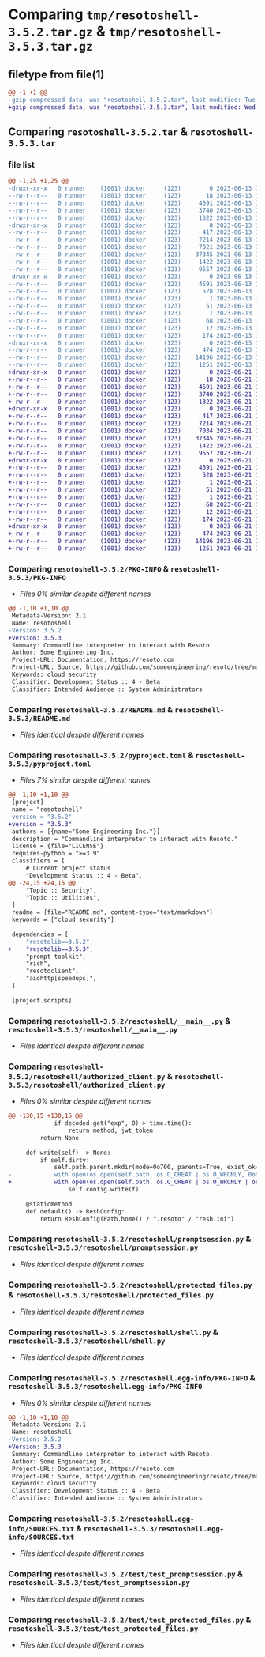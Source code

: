 # Comparing `tmp/resotoshell-3.5.2.tar.gz` & `tmp/resotoshell-3.5.3.tar.gz`

## filetype from file(1)

```diff
@@ -1 +1 @@
-gzip compressed data, was "resotoshell-3.5.2.tar", last modified: Tue Jun 13 13:07:41 2023, max compression
+gzip compressed data, was "resotoshell-3.5.3.tar", last modified: Wed Jun 21 14:21:48 2023, max compression
```

## Comparing `resotoshell-3.5.2.tar` & `resotoshell-3.5.3.tar`

### file list

```diff
@@ -1,25 +1,25 @@
-drwxr-xr-x   0 runner    (1001) docker     (123)        0 2023-06-13 13:07:41.479379 resotoshell-3.5.2/
--rw-r--r--   0 runner    (1001) docker     (123)       18 2023-06-13 13:03:10.000000 resotoshell-3.5.2/MANIFEST.in
--rw-r--r--   0 runner    (1001) docker     (123)     4591 2023-06-13 13:07:41.479379 resotoshell-3.5.2/PKG-INFO
--rw-r--r--   0 runner    (1001) docker     (123)     3740 2023-06-13 13:03:10.000000 resotoshell-3.5.2/README.md
--rw-r--r--   0 runner    (1001) docker     (123)     1322 2023-06-13 13:03:10.000000 resotoshell-3.5.2/pyproject.toml
-drwxr-xr-x   0 runner    (1001) docker     (123)        0 2023-06-13 13:07:41.479379 resotoshell-3.5.2/resotoshell/
--rw-r--r--   0 runner    (1001) docker     (123)      417 2023-06-13 13:03:10.000000 resotoshell-3.5.2/resotoshell/__init__.py
--rw-r--r--   0 runner    (1001) docker     (123)     7214 2023-06-13 13:03:10.000000 resotoshell-3.5.2/resotoshell/__main__.py
--rw-r--r--   0 runner    (1001) docker     (123)     7021 2023-06-13 13:03:10.000000 resotoshell-3.5.2/resotoshell/authorized_client.py
--rw-r--r--   0 runner    (1001) docker     (123)    37345 2023-06-13 13:03:10.000000 resotoshell-3.5.2/resotoshell/promptsession.py
--rw-r--r--   0 runner    (1001) docker     (123)     1422 2023-06-13 13:03:10.000000 resotoshell-3.5.2/resotoshell/protected_files.py
--rw-r--r--   0 runner    (1001) docker     (123)     9557 2023-06-13 13:03:10.000000 resotoshell-3.5.2/resotoshell/shell.py
-drwxr-xr-x   0 runner    (1001) docker     (123)        0 2023-06-13 13:07:41.479379 resotoshell-3.5.2/resotoshell.egg-info/
--rw-r--r--   0 runner    (1001) docker     (123)     4591 2023-06-13 13:07:41.000000 resotoshell-3.5.2/resotoshell.egg-info/PKG-INFO
--rw-r--r--   0 runner    (1001) docker     (123)      528 2023-06-13 13:07:41.000000 resotoshell-3.5.2/resotoshell.egg-info/SOURCES.txt
--rw-r--r--   0 runner    (1001) docker     (123)        1 2023-06-13 13:07:41.000000 resotoshell-3.5.2/resotoshell.egg-info/dependency_links.txt
--rw-r--r--   0 runner    (1001) docker     (123)       51 2023-06-13 13:07:41.000000 resotoshell-3.5.2/resotoshell.egg-info/entry_points.txt
--rw-r--r--   0 runner    (1001) docker     (123)        1 2023-06-13 13:04:33.000000 resotoshell-3.5.2/resotoshell.egg-info/not-zip-safe
--rw-r--r--   0 runner    (1001) docker     (123)       68 2023-06-13 13:07:41.000000 resotoshell-3.5.2/resotoshell.egg-info/requires.txt
--rw-r--r--   0 runner    (1001) docker     (123)       12 2023-06-13 13:07:41.000000 resotoshell-3.5.2/resotoshell.egg-info/top_level.txt
--rw-r--r--   0 runner    (1001) docker     (123)      174 2023-06-13 13:07:41.479379 resotoshell-3.5.2/setup.cfg
-drwxr-xr-x   0 runner    (1001) docker     (123)        0 2023-06-13 13:07:41.479379 resotoshell-3.5.2/test/
--rw-r--r--   0 runner    (1001) docker     (123)      474 2023-06-13 13:03:10.000000 resotoshell-3.5.2/test/test_auth.py
--rw-r--r--   0 runner    (1001) docker     (123)    14196 2023-06-13 13:03:10.000000 resotoshell-3.5.2/test/test_promptsession.py
--rw-r--r--   0 runner    (1001) docker     (123)     1251 2023-06-13 13:03:10.000000 resotoshell-3.5.2/test/test_protected_files.py
+drwxr-xr-x   0 runner    (1001) docker     (123)        0 2023-06-21 14:21:48.309282 resotoshell-3.5.3/
+-rw-r--r--   0 runner    (1001) docker     (123)       18 2023-06-21 14:17:48.000000 resotoshell-3.5.3/MANIFEST.in
+-rw-r--r--   0 runner    (1001) docker     (123)     4591 2023-06-21 14:21:48.309282 resotoshell-3.5.3/PKG-INFO
+-rw-r--r--   0 runner    (1001) docker     (123)     3740 2023-06-21 14:17:48.000000 resotoshell-3.5.3/README.md
+-rw-r--r--   0 runner    (1001) docker     (123)     1322 2023-06-21 14:17:48.000000 resotoshell-3.5.3/pyproject.toml
+drwxr-xr-x   0 runner    (1001) docker     (123)        0 2023-06-21 14:21:48.305282 resotoshell-3.5.3/resotoshell/
+-rw-r--r--   0 runner    (1001) docker     (123)      417 2023-06-21 14:17:48.000000 resotoshell-3.5.3/resotoshell/__init__.py
+-rw-r--r--   0 runner    (1001) docker     (123)     7214 2023-06-21 14:17:48.000000 resotoshell-3.5.3/resotoshell/__main__.py
+-rw-r--r--   0 runner    (1001) docker     (123)     7034 2023-06-21 14:17:48.000000 resotoshell-3.5.3/resotoshell/authorized_client.py
+-rw-r--r--   0 runner    (1001) docker     (123)    37345 2023-06-21 14:17:48.000000 resotoshell-3.5.3/resotoshell/promptsession.py
+-rw-r--r--   0 runner    (1001) docker     (123)     1422 2023-06-21 14:17:48.000000 resotoshell-3.5.3/resotoshell/protected_files.py
+-rw-r--r--   0 runner    (1001) docker     (123)     9557 2023-06-21 14:17:48.000000 resotoshell-3.5.3/resotoshell/shell.py
+drwxr-xr-x   0 runner    (1001) docker     (123)        0 2023-06-21 14:21:48.309282 resotoshell-3.5.3/resotoshell.egg-info/
+-rw-r--r--   0 runner    (1001) docker     (123)     4591 2023-06-21 14:21:48.000000 resotoshell-3.5.3/resotoshell.egg-info/PKG-INFO
+-rw-r--r--   0 runner    (1001) docker     (123)      528 2023-06-21 14:21:48.000000 resotoshell-3.5.3/resotoshell.egg-info/SOURCES.txt
+-rw-r--r--   0 runner    (1001) docker     (123)        1 2023-06-21 14:21:48.000000 resotoshell-3.5.3/resotoshell.egg-info/dependency_links.txt
+-rw-r--r--   0 runner    (1001) docker     (123)       51 2023-06-21 14:21:48.000000 resotoshell-3.5.3/resotoshell.egg-info/entry_points.txt
+-rw-r--r--   0 runner    (1001) docker     (123)        1 2023-06-21 14:19:00.000000 resotoshell-3.5.3/resotoshell.egg-info/not-zip-safe
+-rw-r--r--   0 runner    (1001) docker     (123)       68 2023-06-21 14:21:48.000000 resotoshell-3.5.3/resotoshell.egg-info/requires.txt
+-rw-r--r--   0 runner    (1001) docker     (123)       12 2023-06-21 14:21:48.000000 resotoshell-3.5.3/resotoshell.egg-info/top_level.txt
+-rw-r--r--   0 runner    (1001) docker     (123)      174 2023-06-21 14:21:48.309282 resotoshell-3.5.3/setup.cfg
+drwxr-xr-x   0 runner    (1001) docker     (123)        0 2023-06-21 14:21:48.309282 resotoshell-3.5.3/test/
+-rw-r--r--   0 runner    (1001) docker     (123)      474 2023-06-21 14:17:48.000000 resotoshell-3.5.3/test/test_auth.py
+-rw-r--r--   0 runner    (1001) docker     (123)    14196 2023-06-21 14:17:48.000000 resotoshell-3.5.3/test/test_promptsession.py
+-rw-r--r--   0 runner    (1001) docker     (123)     1251 2023-06-21 14:17:48.000000 resotoshell-3.5.3/test/test_protected_files.py
```

### Comparing `resotoshell-3.5.2/PKG-INFO` & `resotoshell-3.5.3/PKG-INFO`

 * *Files 0% similar despite different names*

```diff
@@ -1,10 +1,10 @@
 Metadata-Version: 2.1
 Name: resotoshell
-Version: 3.5.2
+Version: 3.5.3
 Summary: Commandline interpreter to interact with Resoto.
 Author: Some Engineering Inc.
 Project-URL: Documentation, https://resoto.com
 Project-URL: Source, https://github.com/someengineering/resoto/tree/main/resotoshell
 Keywords: cloud security
 Classifier: Development Status :: 4 - Beta
 Classifier: Intended Audience :: System Administrators
```

### Comparing `resotoshell-3.5.2/README.md` & `resotoshell-3.5.3/README.md`

 * *Files identical despite different names*

### Comparing `resotoshell-3.5.2/pyproject.toml` & `resotoshell-3.5.3/pyproject.toml`

 * *Files 7% similar despite different names*

```diff
@@ -1,10 +1,10 @@
 [project]
 name = "resotoshell"
-version = "3.5.2"
+version = "3.5.3"
 authors = [{name="Some Engineering Inc."}]
 description = "Commandline interpreter to interact with Resoto."
 license = {file="LICENSE"}
 requires-python = ">=3.9"
 classifiers = [
     # Current project status
     "Development Status :: 4 - Beta",
@@ -24,15 +24,15 @@
     "Topic :: Security",
     "Topic :: Utilities",
 ]
 readme = {file="README.md", content-type="text/markdown"}
 keywords = ["cloud security"]
 
 dependencies = [
-    "resotolib==3.5.2",
+    "resotolib==3.5.3",
     "prompt-toolkit",
     "rich",
     "resotoclient",
     "aiohttp[speedups]",
 ]
 
 [project.scripts]
```

### Comparing `resotoshell-3.5.2/resotoshell/__main__.py` & `resotoshell-3.5.3/resotoshell/__main__.py`

 * *Files identical despite different names*

### Comparing `resotoshell-3.5.2/resotoshell/authorized_client.py` & `resotoshell-3.5.3/resotoshell/authorized_client.py`

 * *Files 0% similar despite different names*

```diff
@@ -130,15 +130,15 @@
             if decoded.get("exp", 0) > time.time():
                 return method, jwt_token
         return None
 
     def write(self) -> None:
         if self.dirty:
             self.path.parent.mkdir(mode=0o700, parents=True, exist_ok=True)
-            with open(os.open(self.path, os.O_CREAT | os.O_WRONLY, 0o600), "w+", encoding="utf-8") as f:
+            with open(os.open(self.path, os.O_CREAT | os.O_WRONLY | os.O_TRUNC, 0o600), "w+", encoding="utf-8") as f:
                 self.config.write(f)
 
     @staticmethod
     def default() -> ReshConfig:
         return ReshConfig(Path.home() / ".resoto" / "resh.ini")
```

### Comparing `resotoshell-3.5.2/resotoshell/promptsession.py` & `resotoshell-3.5.3/resotoshell/promptsession.py`

 * *Files identical despite different names*

### Comparing `resotoshell-3.5.2/resotoshell/protected_files.py` & `resotoshell-3.5.3/resotoshell/protected_files.py`

 * *Files identical despite different names*

### Comparing `resotoshell-3.5.2/resotoshell/shell.py` & `resotoshell-3.5.3/resotoshell/shell.py`

 * *Files identical despite different names*

### Comparing `resotoshell-3.5.2/resotoshell.egg-info/PKG-INFO` & `resotoshell-3.5.3/resotoshell.egg-info/PKG-INFO`

 * *Files 0% similar despite different names*

```diff
@@ -1,10 +1,10 @@
 Metadata-Version: 2.1
 Name: resotoshell
-Version: 3.5.2
+Version: 3.5.3
 Summary: Commandline interpreter to interact with Resoto.
 Author: Some Engineering Inc.
 Project-URL: Documentation, https://resoto.com
 Project-URL: Source, https://github.com/someengineering/resoto/tree/main/resotoshell
 Keywords: cloud security
 Classifier: Development Status :: 4 - Beta
 Classifier: Intended Audience :: System Administrators
```

### Comparing `resotoshell-3.5.2/resotoshell.egg-info/SOURCES.txt` & `resotoshell-3.5.3/resotoshell.egg-info/SOURCES.txt`

 * *Files identical despite different names*

### Comparing `resotoshell-3.5.2/test/test_promptsession.py` & `resotoshell-3.5.3/test/test_promptsession.py`

 * *Files identical despite different names*

### Comparing `resotoshell-3.5.2/test/test_protected_files.py` & `resotoshell-3.5.3/test/test_protected_files.py`

 * *Files identical despite different names*

